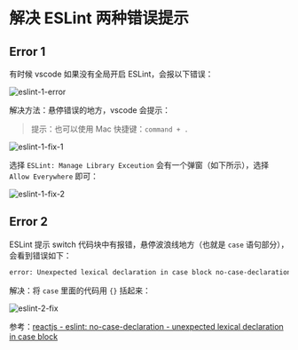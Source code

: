 # 解决 ESLint 两种错误提示

## Error 1

有时候 vscode 如果没有全局开启 ESLint，会报以下错误：

![eslint-1-error](https://tva1.sinaimg.cn/large/0081Kckwgy1gm1l1lhz1oj312805st8u.jpg)

解决方法：悬停错误的地方，vscode 会提示：

> 提示：也可以使用 Mac 快捷键：`command + .`

![eslint-1-fix-1](https://tva1.sinaimg.cn/large/0081Kckwgy1gm1l1vn8u6j30m301s0sx.jpg)

选择 `ESLint: Manage Library Exceution` 会有一个弹窗（如下所示），选择 `Allow Everywhere` 即可：

![eslint-1-fix-2](https://tva1.sinaimg.cn/large/0081Kckwgy1gm1l2574u7j312g0a2437.jpg)

## Error 2

ESLint 提示 switch 代码块中有报错，悬停波浪线地方（也就是 `case` 语句部分），会看到错误如下：

```sh
error: Unexpected lexical declaration in case block no-case-declarations
```

解决：将 `case` 里面的代码用 `{}` 括起来：

![eslint-2-fix](https://tva1.sinaimg.cn/large/0081Kckwgy1gm1l2dmhc4j30e40a2mx8.jpg)

参考：[reactjs \- eslint: no\-case\-declaration \- unexpected lexical declaration in case block](https://stackoverflow.com/questions/50752987/eslint-no-case-declaration-unexpected-lexical-declaration-in-case-block)
